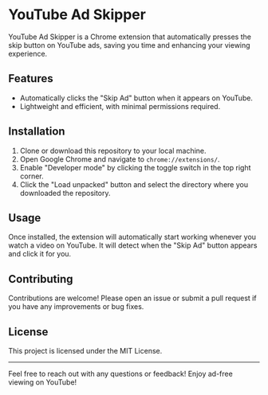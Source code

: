 # YouTube Ad Skipper

YouTube Ad Skipper is a Chrome extension that automatically presses the skip button on YouTube ads, saving you time and enhancing your viewing experience.

## Features

- Automatically clicks the "Skip Ad" button when it appears on YouTube.
- Lightweight and efficient, with minimal permissions required.

## Installation

1. Clone or download this repository to your local machine.
2. Open Google Chrome and navigate to `chrome://extensions/`.
3. Enable "Developer mode" by clicking the toggle switch in the top right corner.
4. Click the "Load unpacked" button and select the directory where you downloaded the repository.

## Usage

Once installed, the extension will automatically start working whenever you watch a video on YouTube. It will detect when the "Skip Ad" button appears and click it for you.

## Contributing

Contributions are welcome! Please open an issue or submit a pull request if you have any improvements or bug fixes.

## License

This project is licensed under the MIT License.

---

Feel free to reach out with any questions or feedback! Enjoy ad-free viewing on YouTube!
